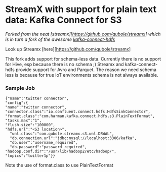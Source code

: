 # StreamX with support for plain text data: Kafka Connect for S3

_Forked from the neat [streamx][https://github.com/qubole/streamx] which is in turn a fork of the awesome [kafka-connect-hdfs](https://github.com/confluentinc/kafka-connect-hdfs)_

Look up Streamx [here][https://github.com/qubole/streamx]

This fork adds support for schema-less data. Currently there is no support for Hive, esp because there is no schema ;) Streamx and kafka-connect-hdfs provide support for Avro and Parquet. The reason we need schema less is because for true IoT environments schema is not always available.


### Sample Job
```
{"name":"twitter connector",
"config":{
"name":"twitter connector",
"connector.class":"io.confluent.connect.hdfs.HdfsSinkConnector",
"format.class":"com.harman.kafka.connect.hdfs.s3.PlainTextFormat",
"tasks.max":"1",
"flush.size":"100000",
"hdfs.url":"<S3 location>",
  "wal.class":"com.qubole.streamx.s3.wal.DBWAL",
  "db.connection.url":"jdbc:mysql://localhost:3306/kafka",
  "db.user":"username_required",
  "db.password":"password_required",
"hadoop.conf.dir":"/usr/lib/hadoop2/etc/hadoop/",
"topics":"twitter1p"}}
```
Note the use of format.class to use PlainTextFormat
